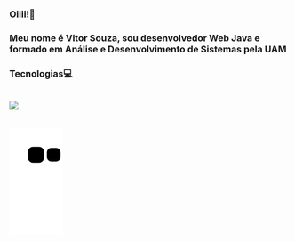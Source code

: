 ### Oiiii!👋
### Meu nome é Vitor Souza, sou desenvolvedor Web Java e formado em Análise e Desenvolvimento de Sistemas pela UAM 



### Tecnologias💻

<div style="display: inline-block"><br>
    <img height="50" width+"50" src="https://cdn.jsdelivr.net/gh/devicons/devicon/icons/java/java-original-wordmark.svg" />
</div>

##
    
![Snake animation](https://github.com/vsouzx/vsouzx/blob/output/github-contribution-grid-snake.svg)

